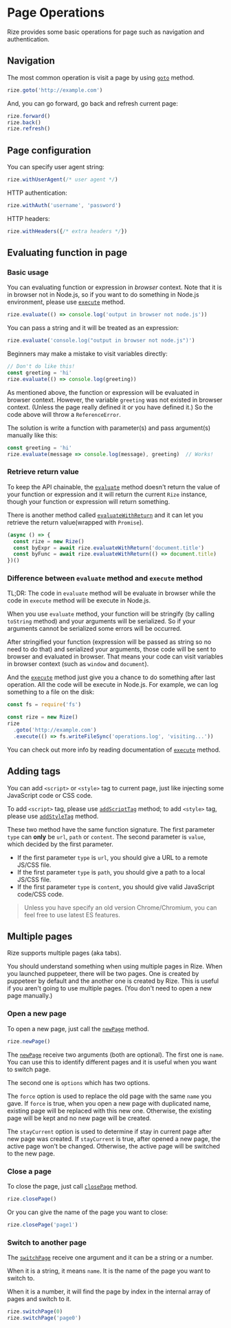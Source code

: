 # Page Operations

Rize provides some basic operations for page such as navigation and authentication.

## Navigation

The most common operation is visit a page by using [`goto`](https://rize.js.org/api/classes/_index_.rize.html#goto) method.

```javascript
rize.goto('http://example.com')
```

And, you can go forward, go back and refresh current page:

```javascript
rize.forward()
rize.back()
rize.refresh()
```

## Page configuration

You can specify user agent string:

```javascript
rize.withUserAgent(/* user agent */)
```

HTTP authentication:

```javascript
rize.withAuth('username', 'password')
```

HTTP headers:

```javascript
rize.withHeaders({/* extra headers */})
```



## Evaluating function in page

### Basic usage

You can evaluating function or expression in *browser* context. Note that it is in browser not in Node.js, so if you want to do something in Node.js environment, please use [`execute`](https://rize.js.org/api/classes/_index_.rize.html#execute) method.

```javascript
rize.evaluate(() => console.log('output in browser not node.js'))
```

You can pass a string and it will be treated as an expression:

```javascript
rize.evaluate('console.log("output in browser not node.js")')
```

Beginners may make a mistake to visit variables directly:

```javascript
// Don't do like this!
const greeting = 'hi'
rize.evaluate(() => console.log(greeting))
```

As mentioned above, the function or expression will be evaluated in browser context. However, the variable `greeting` was not existed in browser context. (Unless the page really defined it or you have defined it.) So the code above will throw a `ReferenceError`.

The solution is write a function with parameter(s) and pass argument(s) manually like this:

```javascript
const greeting = 'hi'
rize.evaluate(message => console.log(message), greeting)  // Works!
```

### Retrieve return value

To keep the API chainable, the [`evaluate`](https://rize.js.org/api/classes/_index_.rize.html#evaluate) method doesn't return the value of your function or expression and it will return the current `Rize` instance, though your function or expression will return something.

There is another method called [`evaluateWithReturn`](https://rize.js.org/api/classes/_index_.rize.html#evaluatewithreturn) and it can let you retrieve the return value(wrapped with `Promise`).

```javascript
(async () => {
  const rize = new Rize()
  const byExpr = await rize.evaluateWithReturn('document.title')
  const byFunc = await rize.evaluateWithReturn(() => document.title)
})()
```

### Difference between `evaluate` method and `execute` method

TL;DR: The code in `evaluate` method will be evaluate in browser while the code in `execute` method will be execute in Node.js.

When you use `evaluate` method, your function will be stringify (by calling `toString` method) and your arguments will be serialized. So if your arguments cannot be serialized some errors will be occurred.

After stringified your function (expression will be passed as string so no need to do that) and serialized your arguments, those code will be sent to browser and evaluated in browser. That means your code can visit variables in browser context (such as `window` and `document`).

And the [`execute`](https://rize.js.org/api/classes/_index_.rize.html#execute) method just give you a chance to do something after last operation. All the code will be execute in Node.js. For example, we can log something to a file on the disk:

```javascript
const fs = require('fs')

const rize = new Rize()
rize
  .goto('http://example.com')
  .execute(() => fs.writeFileSync('operations.log', 'visiting...'))
```

You can check out more info by reading documentation of [`execute`](https://rize.js.org/api/classes/_index_.rize.html#execute) method.

## Adding tags

You can add `<script>` or `<style>` tag to current page, just like injecting some JavaScript code or CSS code.

To add `<script>` tag, please use [`addScriptTag`](https://rize.js.org/api/classes/_index_.rize.html#addscripttag) method; to add `<style>` tag, please use [`addStyleTag`](https://rize.js.org/api/classes/_index_.rize.html#addstyletag) method.

These two method have the same function signature. The first parameter `type` can **only** be `url`, `path` or `content`. The second parameter is `value`, which decided by the first parameter.

- If the first parameter `type` is `url`, you should give a URL to a remote JS/CSS file. 
- If the first parameter `type` is `path`, you should give a path to a local JS/CSS file.
- If the first parameter `type` is `content`, you should give valid JavaScript code/CSS code.

> Unless you have specify an old version Chrome/Chromium, you can feel free to use latest ES features.

## Multiple pages

Rize supports multiple pages (aka tabs).

You should understand something when using multiple pages in Rize. When you launched puppeteer, there will be two pages. One is created by puppeteer by default and the another one is created by Rize. This is useful if you aren't going to use multiple pages. (You don't need to open a new page manually.)

### Open a new page

To open a new page, just call the [`newPage`](https://rize.js.org/api/classes/_index_.rize.html#newpage) method.

```javascript
rize.newPage()
```

The [`newPage`](https://rize.js.org/api/classes/_index_.rize.html#newpage) receive two arguments (both are optional). The first one is `name`. You can use this to identify different pages and it is useful when you want to switch page.

The second one is `options` which has two options.

The `force` option is used to replace the old page with the same `name` you gave. If `force` is true, when you open a new page with duplicated name, existing page will be replaced with this new one. Otherwise, the existing page will be kept and no new page will be created.

The `stayCurrent` option is used to determine if stay in current page after new page was created. If `stayCurrent` is true, after opened a new page, the active page won't be changed. Otherwise, the active page will be switched to the new page.

### Close a page

To close the page, just call [`closePage`](https://rize.js.org/api/classes/_index_.rize.html#closepage) method.

```javascript
rize.closePage()
```

Or you can give the name of the page you want to close:

```javascript
rize.closePage('page1')
```

### Switch to another page

The [`switchPage`](https://rize.js.org/api/classes/_index_.rize.html#switchpage) receive one argument and it can be a string or a number.

When it is a string, it means `name`. It is the name of the page you want to switch to.

When it is a number, it will find the page by index in the internal array of pages and switch to it.

```javascript
rize.switchPage(0)
rize.switchPage('page0')
```

